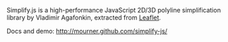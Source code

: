 Simplify.js is a high-performance JavaScript 2D/3D polyline simplification library by Vladimir Agafonkin, extracted from [Leaflet](http://leaflet.cloudmade.com/).

Docs and demo: http://mourner.github.com/simplify-js/